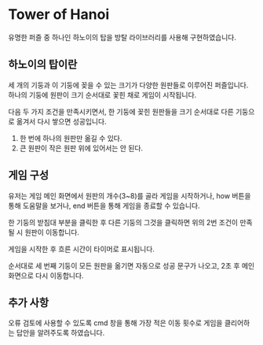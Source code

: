 # Tower of Hanoi

유명한 퍼즐 중 하나인 하노이의 탑을 
방탈 라이브러리를 사용해 구현하였습니다.

## 하노이의 탑이란

세 개의 기둥과 이 기둥에 꽂을 수 있는 크기가 다양한 원판들로 이루어진 퍼즐입니다. 
하나의 기둥에 원판이 크기 순서대로 꽃힌 채로 게임이 시작됩니다. 

다음 두 가지 조건을 만족시키면서, 한 기둥에 꽂힌 원판들을 크기 순서대로
다른 기둥으로 옮겨서 다시 쌓으면 성공입니다.

1. 한 번에 하나의 원판만 옮길 수 있다.
2. 큰 원판이 작은 원판 위에 있어서는 안 된다.

## 게임 구성

유저는 게임 메인 화면에서 원판의 개수(3~8)를 골라 게임을 시작하거나,
how 버튼을 통해 도움말을 보거나, end 버튼을 통해 게임을 종료할 수 있습니다.

한 기둥의 받침대 부분을 클릭한 후 다른 기둥의 그것을 클릭하면
위의 2번 조건이 만족될 시 원판이 이동합니다. 

게임을 시작한 후 흐른 시간이 타이머로 표시됩니다.

순서대로 세 번째 기둥이 모든 원판을 옮기면 자동으로 
성공 문구가 나오고, 2초 후 메인 화면으로 다시 이동합니다.

## 추가 사항

오류 검토에 사용할 수 있도록
cmd 창을 통해 가장 적은 이동 횟수로 
게임을 클리어하는 답안을 알려주도록 하였습니다.
